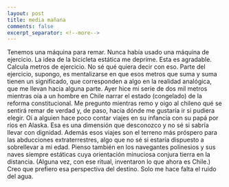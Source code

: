 ```yaml
---
layout: post
title: media mañana
comments: false
excerpt_separator: <!--more-->
---
```


Tenemos una máquina para remar. Nunca había usado una máquina de ejercicio. La idea de la bicicleta estática me deprime. Esta es agradable. Calcula metros de ejercicio. No sé qué quiera decir con eso. Parte del ejercicio, supongo, es mentalizarse en que esos metros que suma y suma tienen un significado, que corresponden a algo en la realidad analógica, que me llevan hacia alguna parte. Ayer hice mi serie de dos mil metros mientras oía a un hombre en Chile narrar el estado (congelado) de la reforma constitucional. Me pregunto mientras remo y oigo al chileno qué se sentirá remar de verdad y, de paso, hacia dónde me gustaría ir si pudiera elegir. Oí a alguien hace poco contar viajes en su infancia con su papá por ríos en Alaska. Esa es una dimensión que desconozco y no sé si sabría llevar con dignidad. Además esos viajes son el terreno más próspero para las abducciones extraterrestres, algo que no sé si estaría dispuesto a sobrellevar a mi edad. Pienso también en los navegantes polinesios y sus naves siempre estáticas cuya orientación minuciosa conjura tierra en la distancia. (Alguna vez, con ese ritual, inventaron lo que ahora es Chile.) Creo que prefiero esa perspectiva del destino. Solo me hace falta el ruido del agua. 
